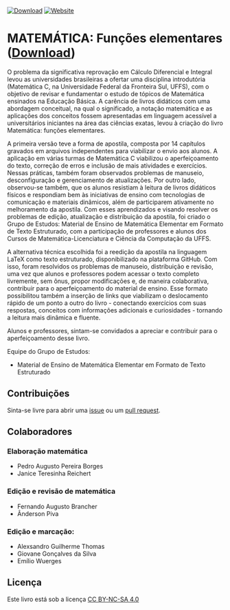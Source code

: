 [![Download](https://img.shields.io/badge/Download-Clique%20aqui-blue.svg)](https://github.com/papborges/matematica-c/raw/master/docs/livro.pdf)
[![Website](https://img.shields.io/badge/Website-Clique%20aqui-blue.svg)](https://papborges.github.io/matematica-c)

# MATEMÁTICA: Funções elementares ([Download](https://github.com/papborges/matematica-c/raw/master/docs/livro.pdf))

O problema da significativa reprovação em Cálculo Diferencial e Integral levou
as universidades brasileiras a ofertar uma disciplina introdutória (Matemática C, na
Universidade Federal da Fronteira Sul, UFFS), com o objetivo de revisar e fundamentar
o estudo de tópicos de Matemática ensinados na Educação Básica. A carência de livros
didáticos com uma abordagem conceitual, na qual o significado, a notação matemática e
as aplicações dos conceitos fossem apresentadas em linguagem acessível a
universitários iniciantes na área das ciências exatas, levou à criação do livro
Matemática: funções elementares.

A primeira versão teve a forma de apostila, composta por 14 capítulos gravados
em arquivos independentes para viabilizar o envio aos alunos. A aplicação em várias
turmas de Matemática C viabilizou o aperfeiçoamento do texto, correção de erros e
inclusão de mais atividades e exercícios. Nessas práticas, também foram observados
problemas de manuseio, desconfiguração e gerenciamento de atualizações. Por outro
lado, observou-se também, que os alunos resistiam à leitura de livros didáticos físicos e
respondiam bem às iniciativas de ensino com tecnologias de comunicação e materiais
dinâmicos, além de participarem ativamente no melhoramento da apostila. Com esses
aprendizados e visando resolver os problemas de edição, atualização e distribuição da
apostila, foi criado o Grupo de Estudos: Material de Ensino de Matemática Elementar
em Formato de Texto Estruturado, com a participação de professores e alunos dos
Cursos de Matemática-Licenciatura e Ciência da Computação da UFFS.

A alternativa técnica escolhida foi a reedição da apostila na linguagem LaTeX
como texto estruturado, disponibilizado na plataforma GitHub. Com
isso, foram resolvidos os problemas de manuseio, distribuição e revisão, uma vez que
alunos e professores podem acessar o texto completo livremente, sem ônus, propor
modificações e, de maneira colaborativa, contribuir para o aperfeiçoamento do material
de ensino. Esse formato possibilitou também a inserção de links que viabilizam o
deslocamento rápido de um ponto a outro do livro - conectando exercícios com suas
respostas, conceitos com informações adicionais e curiosidades - tornando a leitura mais
dinâmica e fluente.

Alunos e professores, sintam-se convidados a apreciar e contribuir para o
aperfeiçoamento desse livro.

Equipe do Grupo de Estudos:

* Material de Ensino de Matemática Elementar em Formato de Texto Estruturado

## Contribuições
Sinta-se livre para abrir uma [issue](https://github.com/papborges/matematica-c/issues) ou um [pull request](https://github.com/papborges/matematica-c/pulls).

## Colaboradores
### Elaboração matemática
* Pedro Augusto Pereira Borges
* Janice Teresinha Reichert
### Edição e revisão de matemática
* Fernando Augusto Brancher
* Ânderson Piva
### Edição e marcação:
* Alexsandro Guilherme Thomas
* Giovane Gonçalves da Silva
* Emílio Wuerges

## Licença
Este livro está sob a licença [CC BY-NC-SA 4.0](https://creativecommons.org/licenses/by-nc-sa/4.0/deed.pt_BR)
